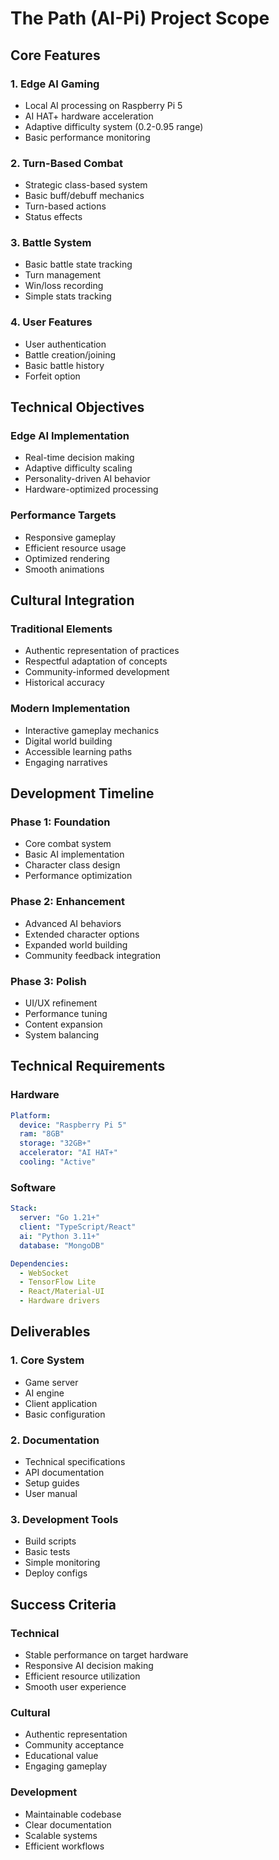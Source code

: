 # The Path (AI-Pi) Project Scope

## Core Features

### 1. Edge AI Gaming
* Local AI processing on Raspberry Pi 5
* AI HAT+ hardware acceleration
* Adaptive difficulty system (0.2-0.95 range)
* Basic performance monitoring

### 2. Turn-Based Combat
* Strategic class-based system
* Basic buff/debuff mechanics
* Turn-based actions
* Status effects

### 3. Battle System
* Basic battle state tracking
* Turn management
* Win/loss recording
* Simple stats tracking

### 4. User Features
* User authentication
* Battle creation/joining
* Basic battle history
* Forfeit option

## Technical Objectives

### Edge AI Implementation
* Real-time decision making
* Adaptive difficulty scaling
* Personality-driven AI behavior
* Hardware-optimized processing

### Performance Targets
* Responsive gameplay
* Efficient resource usage
* Optimized rendering
* Smooth animations

## Cultural Integration

### Traditional Elements
* Authentic representation of practices
* Respectful adaptation of concepts
* Community-informed development
* Historical accuracy

### Modern Implementation
* Interactive gameplay mechanics
* Digital world building
* Accessible learning paths
* Engaging narratives

## Development Timeline

### Phase 1: Foundation
* Core combat system
* Basic AI implementation
* Character class design
* Performance optimization

### Phase 2: Enhancement
* Advanced AI behaviors
* Extended character options
* Expanded world building
* Community feedback integration

### Phase 3: Polish
* UI/UX refinement
* Performance tuning
* Content expansion
* System balancing

## Technical Requirements

### Hardware

```yaml
Platform:
  device: "Raspberry Pi 5"
  ram: "8GB"
  storage: "32GB+"
  accelerator: "AI HAT+"
  cooling: "Active"
```

### Software

```yaml
Stack:
  server: "Go 1.21+"
  client: "TypeScript/React"
  ai: "Python 3.11+"
  database: "MongoDB"

Dependencies:
  - WebSocket
  - TensorFlow Lite
  - React/Material-UI
  - Hardware drivers
```

## Deliverables

### 1. Core System
* Game server
* AI engine
* Client application
* Basic configuration

### 2. Documentation
* Technical specifications
* API documentation
* Setup guides
* User manual

### 3. Development Tools
* Build scripts
* Basic tests
* Simple monitoring
* Deploy configs

## Success Criteria

### Technical
* Stable performance on target hardware
* Responsive AI decision making
* Efficient resource utilization
* Smooth user experience

### Cultural
* Authentic representation
* Community acceptance
* Educational value
* Engaging gameplay

### Development
* Maintainable codebase
* Clear documentation
* Scalable systems
* Efficient workflows
